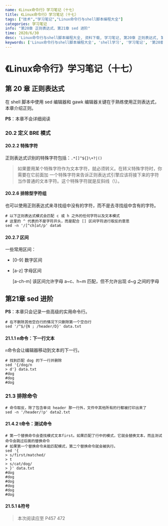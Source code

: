 ```yaml
---
name: 《Linux命令行》学习笔记（十七）
title: 《Linux命令行》学习笔记（十七）
tags: ["技术","学习笔记","Linux命令行与shell脚本编程大全"]
categories: 学习笔记
info: "第20章 正则表达式、第21章 sed 进阶"
time: 2020/6/30
desc: 'Linux命令行与shell脚本编程大全, 资料下载, 学习笔记, 第20章 正则表达式, 第21章 sed 进阶'
keywords: ['Linux命令行与shell脚本编程大全', 'shell学习', '学习笔记', '第20章 正则表达式', '第21章 sed 进阶']
---
```


# 《Linux命令行》学习笔记（十七）

## 第 20 章 正则表达式

在 shell 脚本中使用 sed 编辑器和 gawk 编辑器关键在于熟练使用正则表达式，本章介绍正则。

**PS**：本章不会详细阅读

### 20.2 定义 BRE 模式

#### 20.2.2 特殊字符

正则表达式识别的特殊字符包括：`.*[]^${}\+?|()`

> 如果要用某个特殊字符作为文本字符，就必须转义。在转义特殊字符时，你需要在它前面加 一个特殊字符来告诉正则表达式引擎应该将接下来的字符当作普通的文本字符。这个特殊字符就是反斜线（\）。 

#### 20.2.6 排除型字符组

也可以使用正则表达式来寻找组中没有的字符，而不是去寻找组中含有的字符。

```shell
# 以下正则表达式模式会匹配 c 或 h 之外的任何字符以及文本模式
# 这里的 ^ 代表的不是字符开头，而是配合 [] 区间字符进行取反的意思
sed -n '/[^ch]at/p' data6
```

#### 20.2.7 区间

一些常用区间：

- [0-9] 数字区间

- [a-z] 字母区间

  [a-ch-m] 该区间允许字母 a~c、h~m 匹配，但不允许出现 d~g 之间的字母

## 第21章 sed 进阶

**PS**：本章只会记录一些高级的实用命令行。

```shell
# 在不删除其他空白行的情况下只删除第一个空白行
sed '/^$/{N ; /header/D}' data.txt
```

#### 21.1.1 n命令：下一行文本

`n`命令会让编辑器移动到文本的下一行。

```shell
# 找到匹配 dog 的下一行并删除
sed '{/dog/n
> d'} data.txt
#dog
#dog
#dog
```

### 21.3 排除命令

```shell
# 命令取反，除了包含单词 header 那一行外，文件中其他所有的行都被打印出来了
sed -n '/header/!p' data2.txt
```

#### 21.4.2 t命令：测试命令

```shell
# 第一个替换命令会查找模式文本first。如果匹配了行中的模式，它就会替换文本，而且测试命令会跳过后面的替换命令
# 如果第一个替换命令未能匹配模式，第二个替换命令就会被执行。
sed '{
> s/first/matched/
> t
> s/cat/dog/
> }' data.txt
#dog
#dog
#dog
#dog
#dog
#dog
```

#### 21.5.1 &符号







> 本次阅读应至 P457 472